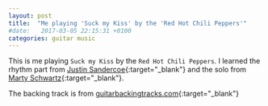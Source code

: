 ```yaml
---
layout: post
title:  "Me playing 'Suck my Kiss' by the 'Red Hot Chili Peppers'"
#date:   2017-03-05 22:15:31 +0100
categories: guitar music
---
```


This is me playing `Suck my Kiss` by the `Red Hot Chili Peppers`.
I learned the rhythm part from [Justin Sandercoe](https://www.youtube.com/watch?v=lCJwzwrK8tk){:target="_blank"} and the solo from [Marty Schwartz](https://www.youtube.com/watch?v=nFvGt0EpggI){:target="_blank"}.

The backing track is from [guitarbackingtracks.com](https://www.guitarbackingtrack.com/play/red_hot_chili_peppers/suck_my_kiss_(2).htm){:target="_blank"}
